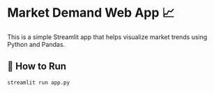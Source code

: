 # Market Demand Web App 📈

This is a simple Streamlit app that helps visualize market trends using Python and Pandas.

## 🚀 How to Run
```bash
streamlit run app.py

